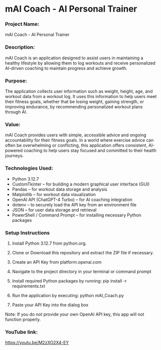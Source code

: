 # mAI Coach - AI Personal Trainer

### Project Name:
mAI Coach - AI Personal Trainer


### Description:
mAI Coach is an application designed to assist users in maintaining a healthy lifestyle by allowing them to log workouts and receive personalized AI-driven coaching to maintain progress and achieve growth.

### Purpose:
The application collects user information such as weight, height, age, and workout data from a workout log. It uses this information to help users meet their fitness goals, whether that be losing weight, gaining strength, or improving endurance, by recommending personalized workout plans through AI.

### Value:
mAI Coach provides users with simple, accessible advice and ongoing accountability for their fitness goals. In a world where exercise advice can often be overwhelming or conflicting, this application offers consistent, AI-powered coaching to help users stay focused and committed to their health journeys.

### Technologies Used:

- Python 3.12.7
- CustomTkinter – for building a modern graphical user interface (GUI)
- Pandas – for workout data storage and analysis
- Matplotlib – for workout data visualization
- OpenAI API (ChatGPT-4 Turbo) – for AI coaching integration
- dotenv – to securely load the API key from an environment file
- JSON – for user data storage and retrieval
- PowerShell / Command Prompt – for installing necessary Python packages


### Setup Instructions
1. Install Python 3.12.7 from python.org.

2. Clone or Download this repository and extract the ZIP file if necessary.

3. Create an API Key from platform.openai.com

4. Navigate to the project directory in your terminal or command prompt
   
5. Install required Python packages by running:
   pip install -r requirements.txt

6. Run the application by executing:
   python mAI_Coach.py

7. Paste your API Key into the dialog box

Note: If you do not provide your own OpenAI API key, this app will not function properly.

### YouTube link:
https://youtu.be/M2zXO2X4-EY
